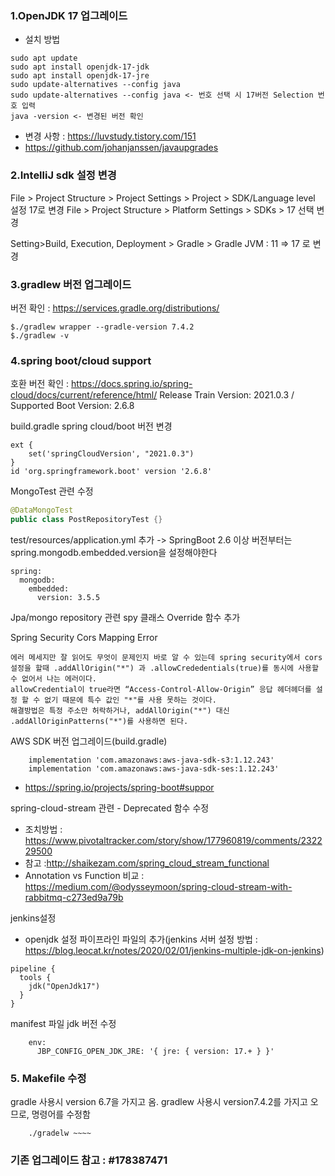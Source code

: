 ### 1.OpenJDK 17 업그레이드
- 설치 방법
```
sudo apt update
sudo apt install openjdk-17-jdk
sudo apt install openjdk-17-jre
sudo update-alternatives --config java
sudo update-alternatives --config java <- 번호 선택 시 17버전 Selection 번호 입력
java -version <- 변경된 버전 확인
```
- 변경 사항 : https://luvstudy.tistory.com/151
- https://github.com/johanjanssen/javaupgrades

###  2.IntelliJ sdk 설정 변경
File > Project Structure > Project Settings > Project > SDK/Language level 설정 17로 변경
File > Project Structure > Platform Settings > SDKs > 17 선택 변경

Setting>Build, Execution, Deployment > Gradle > Gradle JVM : 11 => 17 로 변경

### 3.gradlew 버전 업그레이드
버전 확인 : https://services.gradle.org/distributions/
```
$./gradlew wrapper --gradle-version 7.4.2
$./gradlew -v
```

### 4.spring boot/cloud support 
호환 버전 확인 : https://docs.spring.io/spring-cloud/docs/current/reference/html/
Release Train Version: 2021.0.3 / Supported Boot Version: 2.6.8

build.gradle spring cloud/boot 버전 변경
```
ext {
    set('springCloudVersion', "2021.0.3")
}
id 'org.springframework.boot' version '2.6.8'
```

MongoTest 관련 수정
```java
@DataMongoTest
public class PostRepositoryTest {}
```

test/resources/application.yml 추가 -> SpringBoot 2.6 이상 버전부터는 spring.mongodb.embedded.version을 설정해야한다
```
spring:
  mongodb:
    embedded:
      version: 3.5.5
```
Jpa/mongo repository 관련 spy 클래스 Override 함수 추가

Spring Security Cors Mapping Error
```
에러 메세지만 잘 읽어도 무엇이 문제인지 바로 알 수 있는데 spring security에서 cors설정을 할때 .addAllOrigin("*") 과 .allowCrededentials(true)를 동시에 사용할 수 없어서 나는 에러이다.
allowCredential이 true라면 “Access-Control-Allow-Origin” 응답 헤더헤더를 설정 할 수 없기 때문에 특수 값인 "*"를 사용 못하는 것이다.
해결방법은 특정 주소만 허락하거나, addAllOrigin("*") 대신 .addAllOriginPatterns("*")를 사용하면 된다.
```

AWS SDK 버전 업그레이드(build.gradle)
```
    implementation 'com.amazonaws:aws-java-sdk-s3:1.12.243'
    implementation 'com.amazonaws:aws-java-sdk-ses:1.12.243'
```

- https://spring.io/projects/spring-boot#suppor

spring-cloud-stream 관련 - Deprecated 함수 수정
-  조치방법 : https://www.pivotaltracker.com/story/show/177960819/comments/232229500
- 참고 :http://shaikezam.com/spring_cloud_stream_functional
- Annotation vs Function 비교 : https://medium.com/@odysseymoon/spring-cloud-stream-with-rabbitmq-c273ed9a79b


jenkins설정
- openjdk 설정 파이프라인 파일의 추가(jenkins 서버 설정 방법 : https://blog.leocat.kr/notes/2020/02/01/jenkins-multiple-jdk-on-jenkins)
```
pipeline {
  tools {
    jdk("OpenJdk17")
  }
}
```

manifest 파일 jdk 버전 수정
```
    env:
      JBP_CONFIG_OPEN_JDK_JRE: '{ jre: { version: 17.+ } }'
```


### 5. Makefile 수정
gradle    사용시 version 6.7을 가지고 옴. 
gradlew 사용시 version7.4.2를 가지고 오므로, 명령어를 수정함
```
    ./gradelw ~~~~
```

### 기존 업그레이드 참고 : #178387471
